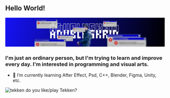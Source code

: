 ## Hello World!
![anubluskrin](img/Frame%2039.png)

<!--
**anubluskrin/anubluskrin** is a ✨ _special_ ✨ repository because its `README.md` (this file) appears on your GitHub profile.

Here are some ideas to get you started:

- 🔭 I’m currently working on ...
- 🌱 I’m currently learning ...
- 👯 I’m looking to collaborate on ...
- 🤔 I’m looking for help with ...
- 💬 Ask me about ...
- 📫 How to reach me: ...
- 😄 Pronouns: ...
- ⚡ Fun fact: ...
-->
### I'm just an ordinary person, but I'm trying to learn and improve every day. I'm interested in programming and visual arts.


- 🌱 I’m currently learning After Effect, Psd, C++, Blender, Figma, Unity, etc.


![tekken](https://media0.giphy.com/media/v1.Y2lkPTc5MGI3NjExZHN1Z2tkbmhvZm5zMjUzbGUwY2lkNzV6Z3dhd2QzeGVndm15NHNvdCZlcD12MV9pbnRlcm5hbF9naWZfYnlfaWQmY3Q9Zw/2ODka7DICz4Vw4C3MU/giphy.gif)
do you like/play Tekken?